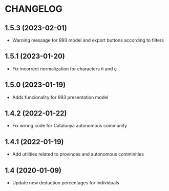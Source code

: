 # CHANGELOG
## 1.5.3 (2023-02-01)
- Warning message for 993 model and export buttons according to filters

## 1.5.1 (2023-01-20)
- Fix incorrect normalization for characters ñ and ç
## 1.5.0 (2023-01-19)
- Adds funcionality for 993 presentation model

## 1.4.2 (2022-01-22)
- Fix wrong code for Catalunya autonomous community

## 1.4.1 (2022-01-19)
- Add utilities related to provinces and autonomous comminities

## 1.4 (2020-01-09)
- Update new deduction percentages for individuals
